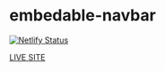# embedable-navbar

[![Netlify Status](https://api.netlify.com/api/v1/badges/104a7158-7716-48c6-b521-0b212e1f6982/deploy-status)](https://app.netlify.com/sites/top-navbar-42/deploys)

[LIVE SITE](https://top-navbar-42.netlify.app/)
